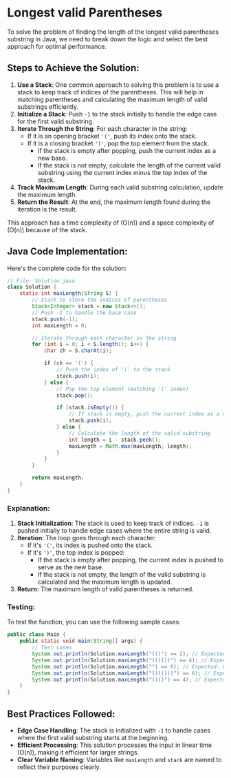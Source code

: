 # Longest valid Parentheses

To solve the problem of finding the length of the longest valid parentheses substring in Java, we need to break down the logic and select the best approach for optimal performance.

## Steps to Achieve the Solution:
1. **Use a Stack**: One common approach to solving this problem is to use a stack to keep track of indices of the parentheses. This will help in matching parentheses and calculating the maximum length of valid substrings efficiently.
2. **Initialize a Stack**: Push `-1` to the stack initially to handle the edge case for the first valid substring.
3. **Iterate Through the String**: For each character in the string:
   - If it is an opening bracket `'('`, push its index onto the stack.
   - If it is a closing bracket `')'`, pop the top element from the stack.
     - If the stack is empty after popping, push the current index as a new base.
     - If the stack is not empty, calculate the length of the current valid substring using the current index minus the top index of the stack.
4. **Track Maximum Length**: During each valid substring calculation, update the maximum length.
5. **Return the Result**: At the end, the maximum length found during the iteration is the result.

This approach has a time complexity of \(O(n)\) and a space complexity of \(O(n)\) because of the stack.

## Java Code Implementation:
Here's the complete code for the solution:

```java
// File: Solution.java
class Solution {
    static int maxLength(String S) {
        // Stack to store the indices of parentheses
        Stack<Integer> stack = new Stack<>();
        // Push -1 to handle the base case
        stack.push(-1);
        int maxLength = 0;

        // Iterate through each character in the string
        for (int i = 0; i < S.length(); i++) {
            char ch = S.charAt(i);

            if (ch == '(') {
                // Push the index of '(' to the stack
                stack.push(i);
            } else {
                // Pop the top element (matching '(' index)
                stack.pop();

                if (stack.isEmpty()) {
                    // If stack is empty, push the current index as a new base
                    stack.push(i);
                } else {
                    // Calculate the length of the valid substring
                    int length = i - stack.peek();
                    maxLength = Math.max(maxLength, length);
                }
            }
        }

        return maxLength;
    }
}
```

### Explanation:
1. **Stack Initialization**: The stack is used to keep track of indices. `-1` is pushed initially to handle edge cases where the entire string is valid.
2. **Iteration**: The loop goes through each character:
   - If it's `'('`, its index is pushed onto the stack.
   - If it's `')'`, the top index is popped:
     - If the stack is empty after popping, the current index is pushed to serve as the new base.
     - If the stack is not empty, the length of the valid substring is calculated and the maximum length is updated.
3. **Return**: The maximum length of valid parentheses is returned.

### Testing:
To test the function, you can use the following sample cases:

```java
public class Main {
    public static void main(String[] args) {
        // Test cases
        System.out.println(Solution.maxLength("(()") == 2); // Expected: 2
        System.out.println(Solution.maxLength(")()())") == 4); // Expected: 4
        System.out.println(Solution.maxLength("") == 0); // Expected: 0
        System.out.println(Solution.maxLength("()(()))") == 6); // Expected: 6
        System.out.println(Solution.maxLength("()()") == 4); // Expected: 4
    }
}
```

## Best Practices Followed:
- **Edge Case Handling**: The stack is initialized with `-1` to handle cases where the first valid substring starts at the beginning.
- **Efficient Processing**: This solution processes the input in linear time \(O(n)\), making it efficient for larger strings.
- **Clear Variable Naming**: Variables like `maxLength` and `stack` are named to reflect their purposes clearly.
